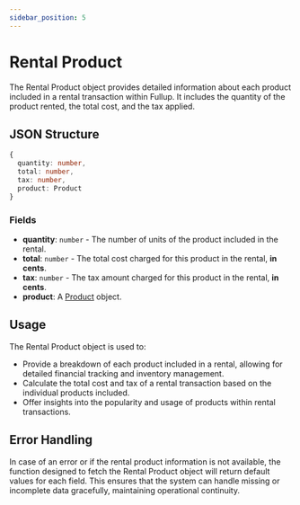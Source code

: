 ```yaml
---
sidebar_position: 5
---
```


# Rental Product

The Rental Product object provides detailed information about each product included in a rental transaction within Fullup. It includes the quantity of the product rented, the total cost, and the tax applied.

## JSON Structure

```typescript
{
  quantity: number,
  total: number,
  tax: number,
  product: Product
}
```

### Fields

- **quantity**: `number` - The number of units of the product included in the rental.
- **total**: `number` - The total cost charged for this product in the rental, **in cents**.
- **tax**: `number` - The tax amount charged for this product in the rental, **in cents**.
- **product**: A [Product](./product.md) object.

## Usage

The Rental Product object is used to:

- Provide a breakdown of each product included in a rental, allowing for detailed financial tracking and inventory management.
- Calculate the total cost and tax of a rental transaction based on the individual products included.
- Offer insights into the popularity and usage of products within rental transactions.

## Error Handling

In case of an error or if the rental product information is not available, the function designed to fetch the Rental Product object will return default values for each field. This ensures that the system can handle missing or incomplete data gracefully, maintaining operational continuity.
